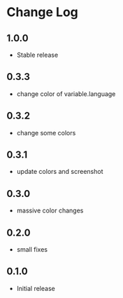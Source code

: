 # Change Log

## 1.0.0

- Stable release

## 0.3.3

- change color of variable.language

## 0.3.2

- change some colors

## 0.3.1

- update colors and screenshot

## 0.3.0

- massive color changes

## 0.2.0

- small fixes

## 0.1.0

- Initial release
